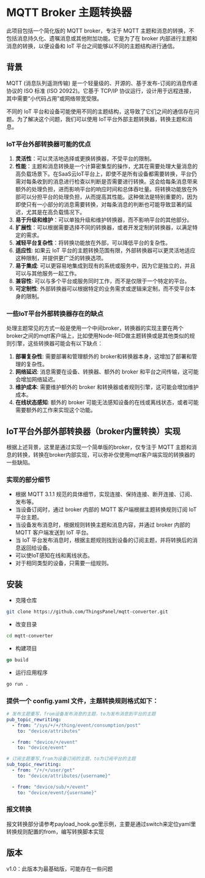 # MQTT Broker 主题转换器
此项目包括一个简化版的 MQTT broker，专注于 MQTT 主题和消息的转换，不包括消息持久化、遗嘱消息或其他附加功能。它是为了在 broker 内部进行主题和消息的转换，以便设备和 IoT 平台之间能够以不同的主题结构进行通信。

## 背景
MQTT (消息队列遥测传输) 是一个轻量级的、开源的、基于发布-订阅的消息传递协议的 ISO 标准 (ISO 20922)。它基于 TCP/IP 协议运行，设计用于远程连接，其中需要“小代码占用”或网络带宽受限。

不同的 IoT 平台和设备可能使用不同的主题结构，这导致了它们之间的通信存在问题。为了解决这个问题，我们可以使用 IoT平台外部主题转换器，转换主题和消息。

### IoT平台外部转换器可能的优点
1. **灵活性**：可以灵活地选择或更换转换器，不受平台的限制。
2. **性能**：主题和消息转换是一个计算密集型的操作，尤其在需要处理大量消息的高负载场景下。在SaaS云IoT平台上，即使不是所有设备都需要转换，平台仍需对每条收到的消息进行检查以判断是否需要进行转换。这会给每条消息带来额外的处理负担，进而影响平台的响应时间和总体吞吐量。将转换功能放在外部可以分担平台的处理负担，从而提高其性能。这种做法是特别重要的，因为即使只有一小部分的消息需要转换，对每条消息的判断也可能导致显著的延迟，尤其是在高负载情况下。
3. **易于升级和维护**：可以单独升级和维护转换器，而不影响平台的其他部分。
4. **扩展性**：可以根据需要选择不同的转换器，或者开发定制的转换器，以满足特定的需求。
5. **减轻平台复杂性**：将转换功能放在外部，可以降低平台的复杂性。
6. **适应性**: 如果云 IoT 平台的主题转换范围有限，外部转换器可以更灵活地适应这种限制，并提供更广泛的转换选项。
7. **易于集成**: 可以更容易地集成到现有的系统或服务中，因为它是独立的，并且可以与其他服务一起工作。
8. **兼容性**: 可以与多个平台或服务同时工作，而不是仅限于一个特定的平台。
9. **可定制性**: 外部转换器可以根据特定的业务需求或逻辑来定制，而不受平台本身的限制。
### 一些IoT平台外部转换器存在的缺点
处理主题常见的方式一般是使用一个中间broker，转换器的实现主要在两个broker之间的mqtt客户端上，比如使用Node-RED做主题转换或是其他类似的规则引擎，这些转换器可能会有以下缺点：
1. **部署复杂性**: 需要部署和管理额外的 broker和转换器本身，这增加了部署和管理的复杂性。
2. **网络延迟**: 消息需要在设备、转换器、额外的 broker 和平台之间传输，这可能会增加网络延迟。
3. **维护成本**: 需要维护额外的 broker 和转换器或者规则引擎，这可能会增加维护成本。
4. **在线状态感知**: 额外的 broker 可能无法感知设备的在线或离线状态，或者可能需要额外的工作来实现这个功能。
## IoT平台外部外部转换器（broker内置转换）实现
根据上述背景，这里是通过实现一个简单版的broker，仅专注于 MQTT 主题和消息的转换，转换在broker内部实现，可以弥补仅使用mqtt客户端实现的转换器的一些缺陷。

### 实现的部分细节
- 根据 MQTT 3.1.1 规范的具体细节，实现连接、保持连接、断开连接、订阅、发布等。
- 当设备订阅时，通过 broker 内部的 MQTT 客户端根据主题转换规则订阅 IoT 平台主题。
- 当设备发布消息时，根据规则转换主题和消息内容，并通过 broker 内部的 MQTT 客户端发送到 IoT 平台。
- 当 IoT 平台发布消息时，根据主题规则找到设备的订阅主题，并将转换后的消息返回给设备。
- 可以使IoT感知在线和离线状态。
- 对于相同类型的设备，只需要一组规则。
## 安装
- 克隆仓库
```bash
git clone https://github.com/ThingsPanel/mqtt-converter.git
```
- 改变目录
```bash
cd mqtt-converter
```
- 构建项目
```go
go build
```
- 运行应用程序
```bash
go run .
```
### 提供一个 config.yaml 文件，主题转换规则格式如下：

```yaml
# 发布主题重写，from设备发布消息的主题，to为发布消息到平台的主题
pub_topic_rewriting:
  - from: "/sys/+/+/thing/event/consumption/post"
    to: "device/attributes"

  - from: "device/+/event"
    to: "device/event"

# 订阅主题重写,from为设备订阅的主题，to为订阅平台的主题
sub_topic_rewriting:
  - from: "/+/+/user/get"
    to: "device/attributes/{username}"

  - from: "device/sub/+/event"
    to: "device/event/{username}"

```
### 报文转换
报文转换部分请参考payload_hook.go里示例，主要是通过switch来定位yaml里转换规则配置的from，编写转换脚本实现

## 版本
v1.0：此版本为最基础版，可能存在一些问题